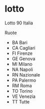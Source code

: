 # lotto

Lotto 90 Italia

Ruote
-   BA  Bari
-   CA  Cagliari
-   FI  Firenze
-   GE  Genova
-   MI  Milano
-   NA  Napoli
-   RN  Nazionale
-   PA  Palermo
-   RM  Roma
-   TO  Torino
-   VE  Venezia
-   TT  Tutte
